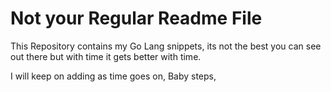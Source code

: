 # Not your Regular Readme File

This Repository contains my Go Lang snippets, its not the best you can see out there but with time it gets better with time.

I will keep on adding as time goes on, Baby steps,
